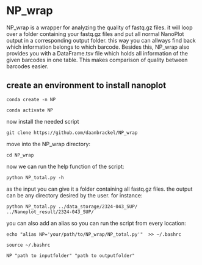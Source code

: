 # NP_wrap

NP_wrap is a wrapper for analyzing the quality of fastq.gz files. it will loop over a folder containing your fastq.gz files and put all normal NanoPlot output in a corresponding output folder. this way you can allways find back which information belongs to which barcode. Besides this, NP_wrap also provides you with a DataFrame.tsv file which holds all information of the given barcodes in one table. This makes comparison of quality between barcodes easier.

## create an environment to install nanoplot

```
conda create -n NP
```
```
conda activate NP
```

now install the needed script 
```
git clone https://github.com/daanbrackel/NP_wrap
```

move into the NP_wrap directory:
```
cd NP_wrap
```
now we can run the help function of the script:
```
python NP_total.py -h
```
as the input you can give it a folder containing all fastq.gz files. the output can be any directory desired by the user. for instance:

`python NP_total.py ../data_storage/2324-043_SUP/ ../Nanoplot_result/2324-043_SUP/`

you can also add an alias so you can run the script from every location:
```
echo "alias NP='your/path/to/NP_wrap/NP_total.py'"  >> ~/.bashrc
```
```
source ~/.bashrc
```
```
NP "path to inputfolder" "path to outputfolder"
```
